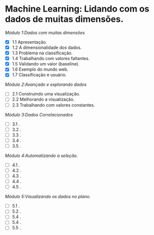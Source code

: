 # Machine Learning: Lidando com os dados de muitas dimensões.

*Módulo 1:Dados com muitas dimensões*

- [x] 1.1 Apresentação.
- [x] 1.2 A dimensionalidade dos dados.
- [x] 1.3 Problema na classificação.
- [x] 1.4 Trabalhando com valores faltantes.
- [x] 1.5 Validando um valor (baseline).
- [x] 1.6 Exemplo do mundo web.
- [x] 1.7 Classificação e usuário.

*Módulo 2:Avançado e explorando dados*

- [ ] 2.1 Construindo uma visualização.
- [ ] 2.2 Melhorando a visualização.
- [ ] 2.3 Trabalhando com valores constantes.

*Módulo 3:Dados Correlacionados*

- [ ] 3.1 .
- [ ] 3.2 .
- [ ] 3.3 .
- [ ] 3.4 .
- [ ] 3.5 .

*Módulo 4:Automatizando a seleção.*

- [ ] 4.1 .
- [ ] 4.2 .
- [ ] 4.3 .
- [ ] 4.4 .
- [ ] 4.5 .

*Módulo 5:Visualizando os dados no plano.*

- [ ] 5.1 .
- [ ] 5.2 .
- [ ] 5.4 .
- [ ] 5.4 .
- [ ] 5.5 .
